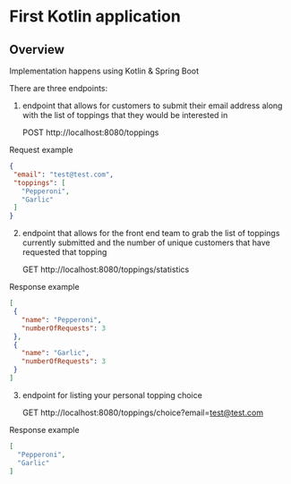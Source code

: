 # First Kotlin application

## Overview

Implementation happens using Kotlin & Spring Boot

There are three endpoints:

1. endpoint that allows for customers to submit their email address along with the list of toppings that they would be
   interested in

   POST http://localhost:8080/toppings

Request example

 ```json
{
  "email": "test@test.com",
  "toppings": [
    "Pepperoni",
    "Garlic"
  ]
}
```

2. endpoint that allows for the front end team to grab the list of toppings currently submitted and the number of unique
   customers that have requested that topping

   GET http://localhost:8080/toppings/statistics

Response example

 ```json
[
  {
    "name": "Pepperoni",
    "numberOfRequests": 3
  },
  {
    "name": "Garlic",
    "numberOfRequests": 3
  }
]
```

3. endpoint for listing your personal topping choice

   GET http://localhost:8080/toppings/choice?email=test@test.com

Response example

```json
[
  "Pepperoni",
  "Garlic"
]
```
